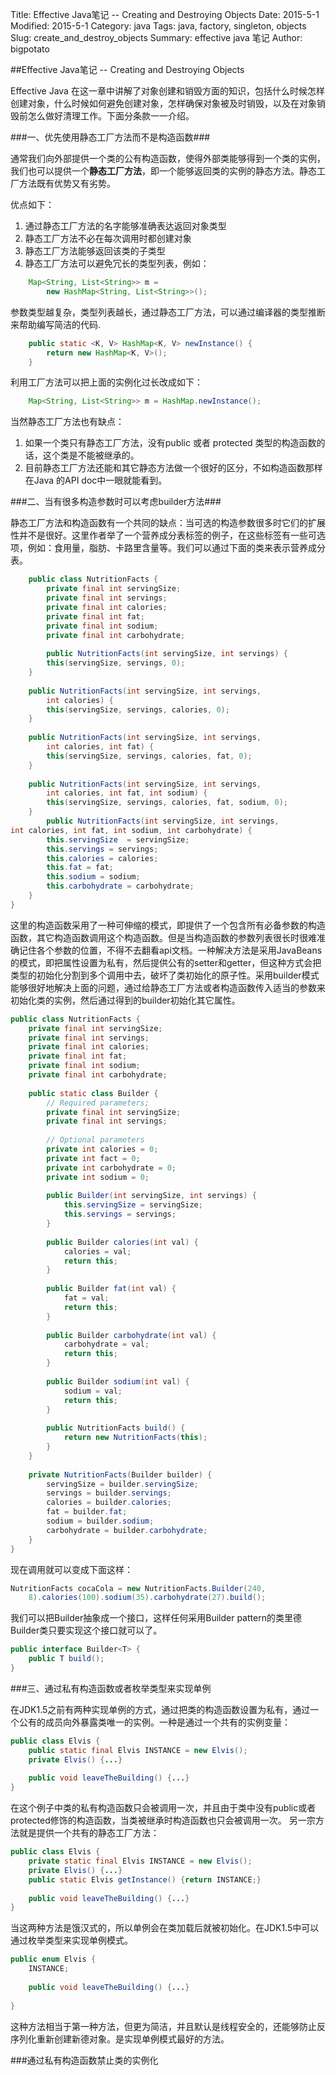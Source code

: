 Title: Effective Java笔记 -- Creating and Destroying Objects
Date: 2015-5-1
Modified: 2015-5-1
Category: java
Tags: java, factory, singleton, objects
Slug: create_and_destroy_objects
Summary: effective java 笔记
Author: bigpotato

##Effective Java笔记 -- Creating and Destroying Objects

Effective Java 在这一章中讲解了对象创建和销毁方面的知识，包括什么时候怎样创建对象，什么时候如何避免创建对象，怎样确保对象被及时销毁，以及在对象销毁前怎么做好清理工作。下面分条款一一介绍。

###一、优先使用静态工厂方法而不是构造函数###

通常我们向外部提供一个类的公有构造函数，使得外部类能够得到一个类的实例，我们也可以提供一个**静态工厂方法**，即一个能够返回类的实例的静态方法。静态工厂方法既有优势又有劣势。

优点如下：

1. 通过静态工厂方法的名字能够准确表达返回对象类型
2. 静态工厂方法不必在每次调用时都创建对象
3. 静态工厂方法能够返回该类的子类型
4. 静态工厂方法可以避免冗长的类型列表，例如：

```java
	Map<String, List<String>> m = 
		new HashMap<String, List<String>>();
```

参数类型越复杂，类型列表越长，通过静态工厂方法，可以通过编译器的类型推断来帮助编写简洁的代码.

```java
	public static <K, V> HashMap<K, V> newInstance() {
		return new HashMap<K, V>();
	}
```
利用工厂方法可以把上面的实例化过长改成如下：

```java
	Map<String, List<String>> m = HashMap.newInstance();

```
当然静态工厂方法也有缺点：

1. 如果一个类只有静态工厂方法，没有public 或者 protected 类型的构造函数的话，这个类是不能被继承的。
2. 目前静态工厂方法还能和其它静态方法做一个很好的区分，不如构造函数那样在Java 的API doc中一眼就能看到。

###二、当有很多构造参数时可以考虑builder方法###

静态工厂方法和构造函数有一个共同的缺点：当可选的构造参数很多时它们的扩展性并不是很好。这里作者举了一个营养成分表标签的例子，在这些标签有一些可选项，例如：食用量，脂肪、卡路里含量等。我们可以通过下面的类来表示营养成分表。

```java
	public class NutritionFacts {
		private final int servingSize;
		private final int servings;
		private final int calories;
		private final int fat;
		private final int sodium;
		private final int carbohydrate;
		
		public NutritionFacts(int servingSize, int servings) {   		this(servingSize, servings, 0);	}
			public NutritionFacts(int servingSize, int servings,        int calories) {    	this(servingSize, servings, calories, 0);	}
			public NutritionFacts(int servingSize, int servings,        int calories, int fat) {   		this(servingSize, servings, calories, fat, 0);	}
			public NutritionFacts(int servingSize, int servings,        int calories, int fat, int sodium) {    	this(servingSize, servings, calories, fat, sodium, 0);	}
		public NutritionFacts(int servingSize, int servings,int calories, int fat, int sodium, int carbohydrate) {    	this.servingSize  = servingSize;		this.servings = servings;		this.calories = calories;		this.fat = fat;		this.sodium = sodium;		this.carbohydrate = carbohydrate;	}
}
```
这里的构造函数采用了一种可伸缩的模式，即提供了一个包含所有必备参数的构造函数，其它构造函数调用这个构造函数。但是当构造函数的参数列表很长时很难准确记住各个参数的位置，不得不去翻看api文档。一种解决方法是采用JavaBeans的模式，即把属性设置为私有，然后提供公有的setter和getter，但这种方式会把类型的初始化分割到多个调用中去，破坏了类初始化的原子性。采用builder模式能够很好地解决上面的问题，通过给静态工厂方法或者构造函数传入适当的参数来初始化类的实例，然后通过得到的builder初始化其它属性。

```java
public class NutritionFacts {
	private final int servingSize;
	private final int servings;
	private final int calories;
	private final int fat;
	private final int sodium;
	private final int carbohydrate;
	
	public static class Builder {
		// Required parameters;
		private final int servingSize;
		private final int servings;
		
		// Optional parameters
		private int calories = 0;
		private int fact = 0;
		private int carbohydrate = 0;
		private int sodium = 0;
		
		public Builder(int servingSize, int servings) {
			this.servingSize = servingSize;
			this.servings = servings;
		}
		
		public Builder calories(int val) {
			calories = val;
			return this;
		}
		
		public Builder fat(int val) {
			fat = val;
			return this;
		}
		
		public Builder carbohydrate(int val) {
			carbohydrate = val;
			return this;
		}
		
		public Builder sodium(int val) {
			sodium = val;
			return this;
		}
		
		public NutritionFacts build() {
			return new NutritionFacts(this);
		}
	}
	
	private NutritionFacts(Builder builder) {
		servingSize = builder.servingSize;
		servings = builder.servings;
		calories = builder.calories;
		fat = builder.fat;
		sodium = builder.sodium;
		carbohydrate = builder.carbohydrate;
	}
}
```

现在调用就可以变成下面这样：

```java
NutritionFacts cocaCola = new NutritionFacts.Builder(240,
	8).calories(100).sodium(35).carbohydrate(27).build();

```

我们可以把Builder抽象成一个接口，这样任何采用Builder pattern的类里德Builder类只要实现这个接口就可以了。

```java
public interface Builder<T> {
	public T build();
}

```

###三、通过私有构造函数或者枚举类型来实现单例

在JDK1.5之前有两种实现单例的方式，通过把类的构造函数设置为私有，通过一个公有的成员向外暴露类唯一的实例。一种是通过一个共有的实例变量：

```java
public class Elvis {
	public static final Elvis INSTANCE = new Elvis();
	private Elvis() {...}
	
	public void leaveTheBuilding() {...}
}
```

在这个例子中类的私有构造函数只会被调用一次，并且由于类中没有public或者protected修饰的构造函数，当类被继承时构造函数也只会被调用一次。
另一宗方法就是提供一个共有的静态工厂方法：

```java
public class Elvis {
	private static final Elvis INSTANCE = new Elvis();
	private Elvis() {...}
	public static Elvis getInstance() {return INSTANCE;}
	
	public void leaveTheBuilding() {...}
}
```

当这两种方法是饿汉式的，所以单例会在类加载后就被初始化。在JDK1.5中可以通过枚举类型来实现单例模式。

```java
public enum Elvis {
	INSTANCE;
	
	public void leaveTheBuilding() {...}
	
}
```

这种方法相当于第一种方法，但更为简洁，并且默认是线程安全的，还能够防止反序列化重新创建新德对象。是实现单例模式最好的方法。

###通过私有构造函数禁止类的实例化



















